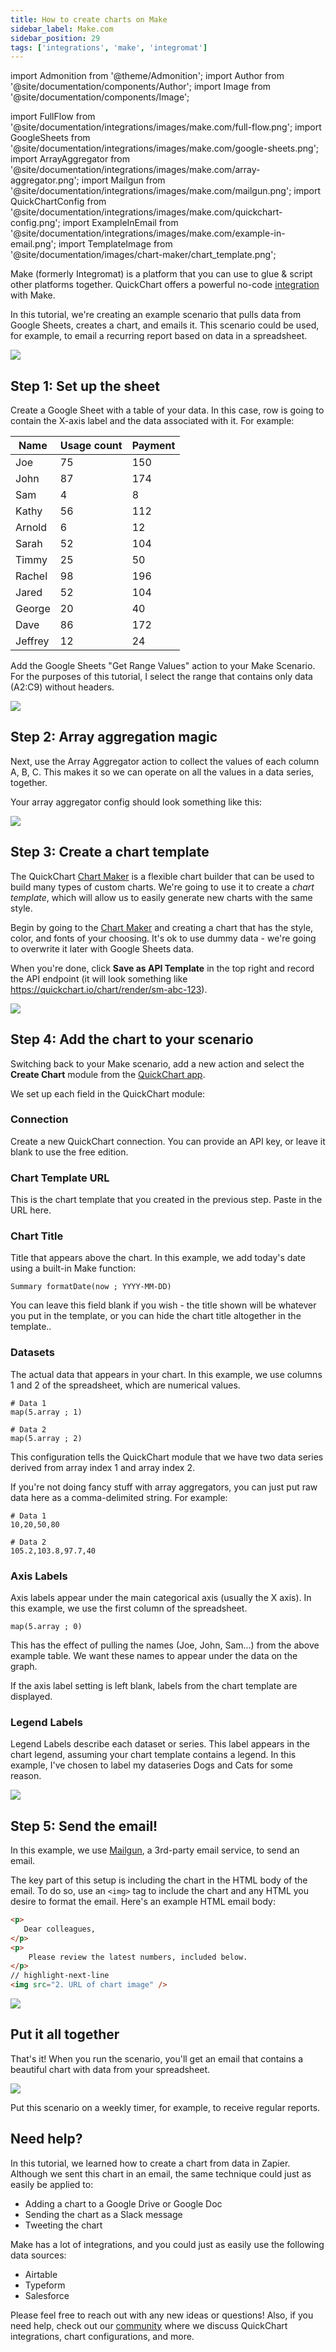 ```yaml
---
title: How to create charts on Make
sidebar_label: Make.com
sidebar_position: 29
tags: ['integrations', 'make', 'integromat']
---
```


import Admonition from '@theme/Admonition';
import Author from '@site/documentation/components/Author';
import Image from '@site/documentation/components/Image';

import FullFlow from '@site/documentation/integrations/images/make.com/full-flow.png';
import GoogleSheets from '@site/documentation/integrations/images/make.com/google-sheets.png';
import ArrayAggregator from '@site/documentation/integrations/images/make.com/array-aggregator.png';
import Mailgun from '@site/documentation/integrations/images/make.com/mailgun.png';
import QuickChartConfig from '@site/documentation/integrations/images/make.com/quickchart-config.png';
import ExampleInEmail from '@site/documentation/integrations/images/make.com/example-in-email.png';
import TemplateImage from '@site/documentation/images/chart-maker/chart_template.png';

Make (formerly Integromat) is a platform that you can use to glue & script other platforms together.  QuickChart offers a powerful no-code [integration](https://www.make.com/en/hq/app-invitation/c886c3cadf3a0602726c631497bd9ca4) with Make.

In this tutorial, we're creating an example scenario that pulls data from Google Sheets, creates a chart, and emails it.  This scenario could be used, for example, to email a recurring report based on data in a spreadsheet.

<Image noBorder src={FullFlow} caption="Pull data from Google Sheets, generate a chart, and send an email." />

## Step 1: Set up the sheet

Create a Google Sheet with a table of your data.  In this case, row is going to contain the X-axis label and the data associated with it.  For example:

| Name    | Usage count | Payment |
| ------- | ----------- | ------- |
| Joe     | 75          | 150     |
| John    | 87          | 174     |
| Sam     | 4           | 8       |
| Kathy   | 56          | 112     |
| Arnold  | 6           | 12      |
| Sarah   | 52          | 104     |
| Timmy   | 25          | 50      |
| Rachel  | 98          | 196     |
| Jared   | 52          | 104     |
| George  | 20          | 40      |
| Dave    | 86          | 172     |
| Jeffrey | 12          | 24      |

Add the Google Sheets "Get Range Values" action to your Make Scenario.  For the purposes of this tutorial, I select the range that contains only data (A2:C9) without headers.

<Image noBorder maxWidth={300} src={GoogleSheets} caption="Connect Google Sheets in your scenario" />

## Step 2: Array aggregation magic

Next, use the Array Aggregator action to collect the values of each column A, B, C.  This makes it so we can operate on all the values in a data series, together.

Your array aggregator config should look something like this:

<Image noBorder maxWidth={300} src={ArrayAggregator} caption="Aggregate values in each column" />

## Step 3: Create a chart template

The QuickChart [Chart Maker](/documentation/chart-maker/) is a flexible chart builder that can be used to build many types of custom charts.  We're going to use it to create a _chart template_, which will allow us to easily generate new charts with the same style.

Begin by going to the [Chart Maker](https://quickchart.io/chart-maker/) and creating a chart that has the style, color, and fonts of your choosing.  It's ok to use dummy data - we're going to overwrite it later with Google Sheets data.

When you're done, click **Save as API Template** in the top right and record the API endpoint (it will look something like https://quickchart.io/chart/render/sm-abc-123).

<Image noBorder maxWidth={700} caption="Saving as an API template creates an endpoint that can generate similar charts." src={TemplateImage}/>

## Step 4: Add the chart to your scenario

Switching back to your Make scenario, add a new action and select the **Create Chart** module from the [QuickChart app](https://www.make.com/en/hq/app-invitation/c886c3cadf3a0602726c631497bd9ca4).

We set up each field in the QuickChart module:

### Connection
Create a new QuickChart connection.  You can provide an API key, or leave it blank to use the free edition.

### Chart Template URL

This is the chart template that you created in the previous step.  Paste in the URL here.

### Chart Title

Title that appears above the chart. In this example, we add today's date using a built-in Make function:

```
Summary formatDate(now ; YYYY-MM-DD)
```

You can leave this field blank if you wish - the title shown will be whatever you put in the template, or you can hide the chart title altogether in the template..

### Datasets

The actual data that appears in your chart.  In this example, we use columns 1 and 2 of the spreadsheet, which are numerical values.

```
# Data 1
map(5.array ; 1)

# Data 2
map(5.array ; 2)
```

This configuration tells the QuickChart module that we have two data series derived from array index 1 and array index 2.

If you're not doing fancy stuff with array aggregators, you can just put raw data here as a comma-delimited string.  For example:

```
# Data 1
10,20,50,80

# Data 2
105.2,103.8,97.7,40
```

### Axis Labels

Axis labels appear under the main categorical axis (usually the X axis).  In this example, we use the first column of the spreadsheet.

```
map(5.array ; 0)
```

This has the effect of pulling the names (Joe, John, Sam...) from the above example table.  We want these names to appear under the data on the graph.

If the axis label setting is left blank, labels from the chart template are displayed.

### Legend Labels

Legend Labels describe each dataset or series.  This label appears in the chart legend, assuming your chart template contains a legend.  In this example, I've chosen to label my dataseries Dogs and Cats for some reason.

<Image noBorder maxWidth={500} src={QuickChartConfig} caption="An example QuickChart configuration" />

## Step 5: Send the email!

In this example, we use [Mailgun](https://mailgun.com/), a 3rd-party email service, to send an email.

The key part of this setup is including the chart in the HTML body of the email.  To do so, use an `<img>` tag to include the chart and any HTML you desire to format the email.  Here's an example HTML email body:

```html
<p>
   Dear colleagues,
</p>
<p>
    Please review the latest numbers, included below.
</p>
// highlight-next-line
<img src="2. URL of chart image" />
```

<Image noBorder maxWidth={300} src={Mailgun} />

## Put it all together

That's it!  When you run the scenario, you'll get an email that contains a beautiful chart with data from your spreadsheet.

<Image noBorder maxWidth={500} src={ExampleInEmail} />

Put this scenario on a weekly timer, for example, to receive regular reports.

## Need help?

In this tutorial, we learned how to create a chart from data in Zapier. Although we sent this chart in an email, the same technique could just as easily be applied to:

- Adding a chart to a Google Drive or Google Doc
- Sending the chart as a Slack message
- Tweeting the chart

Make has a lot of integrations, and you could just as easily use the following data sources:

- Airtable
- Typeform
- Salesforce

Please feel free to reach out with any new ideas or questions! Also, if you need help, check out our [community](https://community.quickchart.io/) where we discuss QuickChart integrations, chart configurations, and more.

